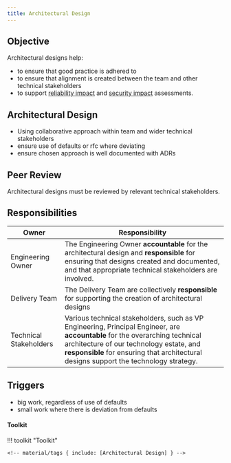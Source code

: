 ```yaml
---
title: Architectural Design
---
```


## Objective

Architectural designs help:

-  to ensure that good practice is adhered to
-  to ensure that alignment is created between the team and other technical stakeholders
-  to support [reliability impact](Reliability-Impact-Assessment.md) and [security impact](Security-Impact-Assessments.md) assessments.


## Architectural Design

- Using collaborative approach within team and wider technical stakeholders
- ensure use of defaults or rfc where deviating
- ensure chosen approach is well documented with ADRs

## Peer Review

Architectural designs must be reviewed by relevant technical stakeholders.

## Responsibilities

| Owner                 | Responsibility |
|---|---|
| Engineering Owner     | The Engineering Owner  **accountable** for the architectural design and **responsible** for ensuring that designs created and documented, and that appropriate technical stakeholders are involved. |
| Delivery Team         | The Delivery Team are collectively **responsible** for supporting the creation of architectural designs |
| Technical Stakeholders| Various technical stakeholders, such as VP Engineering, Principal Engineer, are **accountable** for the overarching technical architecture of our technology estate, and **responsible** for ensuring that architectural designs support the technology strategy. |


## Triggers

- big work, regardless of use of defaults
- small work where there is deviation from defaults

#### Toolkit

!!! toolkit "Toolkit"

    <!-- material/tags { include: [Architectural Design] } -->